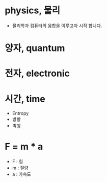 # physics, 물리
- 물리학과 컴퓨터의 융합을 이루고자 시작 합니다. 

# 양자, quantum

# 전자, electronic

# 시간, time 
- Entropy
- 방향
- 빅뱅 

# F = m * a
- F : 힘 
- m : 질량 
- a : 가속도 

